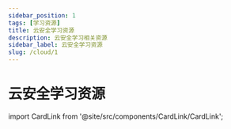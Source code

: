 ```yaml
---
sidebar_position: 1
tags: [学习资源]
title: 云安全学习资源
description: 云安全学习相关资源
sidebar_label: 云安全学习资源
slug: /cloud/1
---
```

# 云安全学习资源
import CardLink from '@site/src/components/CardLink/CardLink';

<CardLink
  title="云安全攻防入门"
  description="云安全攻防入门"
  imageUrl="https://lzcloudsecurity.gitbook.io/~gitbook/image?url=https%3A%2F%2Flzcloudsecurity.gitbook.io%2Fyun-an-quan-gong-fang-ru-men%2F%7Egitbook%2Ficon%3Fsize%3Dmedium%26theme%3Dlight&width=32&dpr=1&quality=100&sign=561fec0b&sv=1"
  linkUrl="https://lzcloudsecurity.gitbook.io/yun-an-quan-gong-fang-ru-men"
/>

